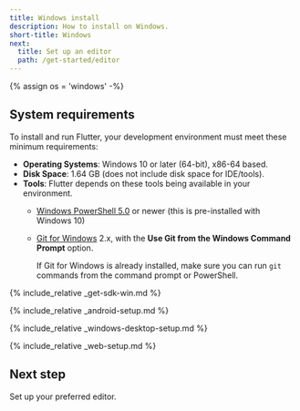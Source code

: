 ```yaml
---
title: Windows install
description: How to install on Windows.
short-title: Windows
next:
  title: Set up an editor
  path: /get-started/editor
---
```


{% assign os = 'windows' -%}

## System requirements

To install and run Flutter,
your development environment must meet these minimum requirements:

- **Operating Systems**: Windows 10 or later (64-bit), x86-64 based.
- **Disk Space**: 1.64 GB (does not include disk space for IDE/tools).
- **Tools**: Flutter depends on these tools being available in your environment.
  - [Windows PowerShell 5.0][] or newer (this is pre-installed with Windows 10)
  - [Git for Windows][] 2.x, with the
    **Use Git from the Windows Command Prompt** option.

     If Git for Windows is already installed,
     make sure you can run `git` commands from the
     command prompt or PowerShell.

{% include_relative _get-sdk-win.md %}

{% include_relative _android-setup.md %}

{% include_relative _windows-desktop-setup.md %}

{% include_relative _web-setup.md %}

## Next step

Set up your preferred editor.

[Git for Windows]: https://git-scm.com/download/win
[Windows PowerShell 5.0]: https://docs.microsoft.com/en-us/powershell/scripting/install/installing-windows-powershell
